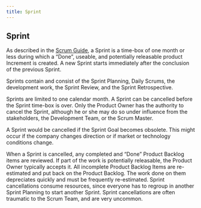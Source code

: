 ```yaml
---
title: Sprint
---
```

## Sprint

As described in the <a href='https://www.scrumguides.org'>Scrum Guide</a>, a Sprint is a time-box of one month or less during which a 
“Done”, useable, and potentially releasable product Increment is created. A new Sprint starts immediately after the conclusion of the
previous Sprint.

Sprints contain and consist of the Sprint Planning, Daily Scrums, the development work, the Sprint Review, and the Sprint Retrospective.

Sprints are limited to one calendar month. A Sprint can be cancelled before the Sprint time-box is over. Only the Product Owner has the
authority to cancel the Sprint, although he or she may do so under influence from the stakeholders, the Development Team, or the Scrum 
Master.

A Sprint would be cancelled if the Sprint Goal becomes obsolete. This might occur if the company changes direction or if market or 
technology conditions change.

When a Sprint is cancelled, any completed and “Done” Product Backlog items are reviewed. If part of the work is potentially releasable, 
the Product Owner typically accepts it. All incomplete Product Backlog Items are re-estimated and put back on the Product Backlog. The 
work done on them depreciates quickly and must be frequently re-estimated. Sprint cancellations consume resources, since everyone has to 
regroup in another Sprint Planning to start another Sprint. Sprint cancellations are often traumatic to the Scrum Team, and are very 
uncommon.
